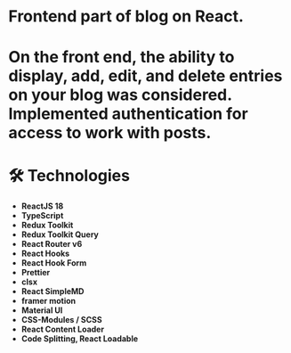  

 # Frontend part of blog on React.
 
# On the front end, the ability to display, add, edit, and delete entries on your blog was considered. Implemented authentication for access to work with posts.

# 🛠 Technologies
- **ReactJS 18**
- **TypeScript**
- **Redux Toolkit**
- **Redux Toolkit Query**
- **React Router v6** 
- **React Hooks** 
- **React Hook Form** 
- **Prettier**  
- **clsx** 
- **React SimpleMD** 
- **framer motion** 
- **Material UI**
- **CSS-Modules / SCSS**
- **React Content Loader**
- **Code Splitting, React Loadable**
 
